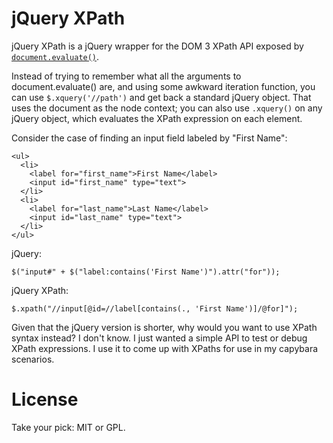 # jQuery XPath

jQuery XPath is a jQuery wrapper for the DOM 3 XPath API exposed by [`document.evaluate()`](https://developer.mozilla.org/en/DOM/document.evaluate).

Instead of trying to remember what all the arguments to document.evaluate() are, and using some awkward iteration function, you can use `$.xquery('//path')` and get back a standard jQuery object. That uses the document as the node context; you can also use `.xquery()` on any jQuery object, which evaluates the XPath expression on each element.

Consider the case of finding an input field labeled by "First Name":

    <ul>
      <li>
        <label for="first_name">First Name</label>
        <input id="first_name" type="text">
      </li>
      <li>
        <label for="last_name">Last Name</label>
        <input id="last_name" type="text">
      </li>
    </ul>

jQuery:

    $("input#" + $("label:contains('First Name')").attr("for"));

jQuery XPath:

    $.xpath("//input[@id=//label[contains(., 'First Name')]/@for]");

Given that the jQuery version is shorter, why would you want to use XPath syntax instead? I don't know. I just wanted a simple API to test or debug XPath expressions. I use it to come up with XPaths for use in my capybara scenarios.

# License

Take your pick: MIT or GPL.
